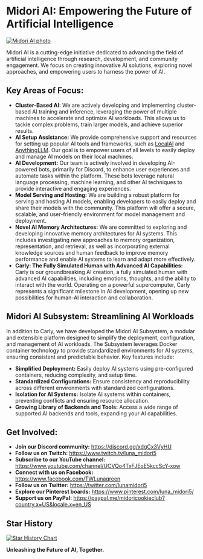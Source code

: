 
# Midori AI: Empowering the Future of Artificial Intelligence

[![Midori AI photo](https://tea-cup.midori-ai.xyz/download/logo_color1.png)](https://io.midori-ai.xyz/)

Midori AI is a cutting-edge initiative dedicated to advancing the field of artificial intelligence through research, development, and community engagement. We focus on creating innovative AI solutions, exploring novel approaches, and empowering users to harness the power of AI.

## Key Areas of Focus:

* **Cluster-Based AI:** We are actively developing and implementing cluster-based AI training and inference, leveraging the power of multiple machines to accelerate and optimize AI workloads. This allows us to tackle complex problems, train larger models, and achieve superior results.
* **AI Setup Assistance:** We provide comprehensive support and resources for setting up popular AI tools and frameworks, such as [LocalAI](https://github.com/mudler/LocalAI) and [AnythingLLM](https://github.com/Mintplex-Labs/anything-llm). Our goal is to empower users of all levels to easily deploy and manage AI models on their local machines.
* **AI Development:** Our team is actively involved in developing AI-powered bots, primarily for Discord, to enhance user experiences and automate tasks within the platform. These bots leverage natural language processing, machine learning, and other AI techniques to provide interactive and engaging experiences.
* **Model Serving and Hosting:** We are building a robust platform for serving and hosting AI models, enabling developers to easily deploy and share their models with the community. This platform will offer a secure, scalable, and user-friendly environment for model management and deployment.
* **Novel AI Memory Architectures:** We are committed to exploring and developing innovative memory architectures for AI systems. This includes investigating new approaches to memory organization, representation, and retrieval, as well as incorporating external knowledge sources and human feedback to improve memory performance and enable AI systems to learn and adapt more effectively.
* **Carly: The Fully Simulated Human with Advanced AI Capabilities:** Carly is our groundbreaking AI creation, a fully simulated human with advanced AI capabilities, including emotions, thoughts, and the ability to interact with the world. Operating on a powerful supercomputer, Carly represents a significant milestone in AI development, opening up new possibilities for human-AI interaction and collaboration.

## Midori AI Subsystem: Streamlining AI Workloads

In addition to Carly, we have developed the Midori AI Subsystem, a modular and extensible platform designed to simplify the deployment, configuration, and management of AI workloads. The Subsystem leverages Docker container technology to provide standardized environments for AI systems, ensuring consistent and predictable behavior. Key features include:

* **Simplified Deployment:** Easily deploy AI systems using pre-configured containers, reducing complexity, and setup time.
* **Standardized Configurations:** Ensure consistency and reproducibility across different environments with standardized configurations.
* **Isolation for AI Systems:** Isolate AI systems within containers, preventing conflicts and ensuring resource allocation.
* **Growing Library of Backends and Tools:** Access a wide range of supported AI backends and tools, expanding your AI capabilities.

## Get Involved:

* **Join our Discord community:** https://discord.gg/xdgCx3VyHU
* **Follow us on Twitch:** https://www.twitch.tv/luna_midori5
* **Subscribe to our YouTube channel:** https://www.youtube.com/channel/UCVQo4TxFJEoE5kccScY-xow
* **Connect with us on Facebook:** https://www.facebook.com/TWLunagreen
* **Follow us on Twitter:** https://twitter.com/lunamidori5
* **Explore our Pinterest boards:** https://www.pinterest.com/luna_midori5/
* **Support us on PayPal:** https://paypal.me/midoricookieclub?country.x=US&locale.x=en_US

## Star History

<a href="https://star-history.com/#lunamidori5/Midori-AI&Date">
  <picture>
    <source media="(prefers-color-scheme: dark)" srcset="https://api.star-history.com/svg?repos=lunamidori5/Midori-AI&type=Date&theme=dark" />
    <source media="(prefers-color-scheme: light)" srcset="https://api.star-history.com/svg?repos=lunamidori5/Midori-AI&type=Date" />
    <img alt="Star History Chart" src="https://api.star-history.com/svg?repos=lunamidori5/Midori-AI&type=Date" />
  </picture>
</a>

**Unleashing the Future of AI, Together.**
